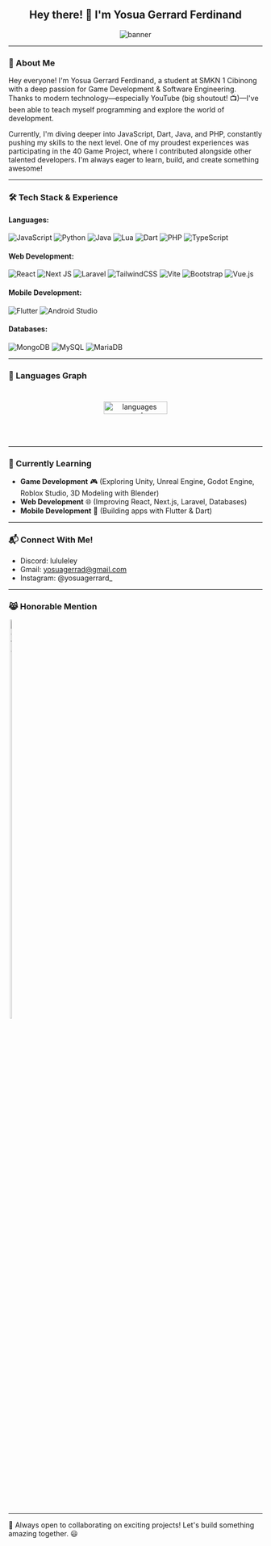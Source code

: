 <h2 align="center">Hey there! 👋 I'm Yosua Gerrard Ferdinand</h2>

<div align="center">
  <img src="https://i.imgur.com/wJQXAqy.png" alt="banner">
</div>



---

### 🚀 About Me
Hey everyone! I'm Yosua Gerrard Ferdinand, a student at SMKN 1 Cibinong with a deep passion for Game Development & Software Engineering. Thanks to modern technology—especially YouTube (big shoutout! 📺)—I've been able to teach myself programming and explore the world of development.

Currently, I'm diving deeper into JavaScript, Dart, Java, and PHP, constantly pushing my skills to the next level. One of my proudest experiences was participating in the 40 Game Project, where I contributed alongside other talented developers. I'm always eager to learn, build, and create something awesome!

---



### 🛠️ Tech Stack & Experience
#### **Languages:**
![JavaScript](https://img.shields.io/badge/javascript-%23323330.svg?style=for-the-badge&logo=javascript&logoColor=%23F7DF1E)
![Python](https://img.shields.io/badge/python-3670A0?style=for-the-badge&logo=python&logoColor=ffdd54)
![Java](https://img.shields.io/badge/java-%23ED8B00.svg?style=for-the-badge&logo=java&logoColor=white)
![Lua](https://img.shields.io/badge/lua-%232C2D72.svg?style=for-the-badge&logo=lua&logoColor=white)
![Dart](https://img.shields.io/badge/dart-%230175C2.svg?style=for-the-badge&logo=dart&logoColor=white)
![PHP](https://img.shields.io/badge/PHP-556096?logo=php&logoColor=white&style=for-the-badge)
![TypeScript](https://img.shields.io/badge/TypeScript-3178C6?logo=typescript&logoColor=white&style=for-the-badge)

#### **Web Development:**
![React](https://img.shields.io/badge/React-61DAFB?logo=react&logoColor=black&style=for-the-badge)
![Next JS](https://img.shields.io/badge/Next-black?style=for-the-badge&logo=next.js&logoColor=white)
![Laravel](https://img.shields.io/badge/Laravel-f04235?logo=laravel&logoColor=white&style=for-the-badge)
![TailwindCSS](https://img.shields.io/badge/tailwindcss-%2338B2AC.svg?style=for-the-badge&logo=tailwind-css&logoColor=white)
![Vite](https://img.shields.io/badge/vite-%23646CFF.svg?style=for-the-badge&logo=vite&logoColor=white)
![Bootstrap](https://img.shields.io/badge/bootstrap-%238511FA.svg?style=for-the-badge&logo=bootstrap&logoColor=white)
![Vue.js](https://img.shields.io/badge/vuejs-%2335495e.svg?style=for-the-badge&logo=vuedotjs&logoColor=%234FC08D)

#### **Mobile Development:**
![Flutter](https://img.shields.io/badge/Flutter-%2302569B.svg?style=for-the-badge&logo=Flutter&logoColor=white)
![Android Studio](https://img.shields.io/badge/android%20studio-346ac1?style=for-the-badge&logo=android%20studio&logoColor=white)

#### **Databases:**
![MongoDB](https://img.shields.io/badge/MongoDB-47A248?logo=mongodb&logoColor=white&style=for-the-badge)
![MySQL](https://img.shields.io/badge/mysql-%2300f.svg?style=for-the-badge&logo=mysql&logoColor=white)
![MariaDB](https://img.shields.io/badge/MariaDB-003545?style=for-the-badge&logo=mariadb&logoColor=white)

---

### 🔢 Languages Graph
<div align="center" style="display: flex; justify-content: center; align-items: center; gap: 10px; width: 100%; height: 100px;">
  <img src="https://github-readme-stats.vercel.app/api/top-langs?username=vero57&locale=en&hide_title=false&layout=compact&card_width=320&langs_count=6&theme=dark&hide_border=true&order=2"
       style="width: 50%; height: auto;" alt="languages graph" />
</div>

---

### 🎯 Currently Learning
- **Game Development** 🎮 (Exploring Unity, Unreal Engine, Godot Engine, Roblox Studio, 3D Modeling with Blender)
- **Web Development** 🌐 (Improving React, Next.js, Laravel, Databases)
- **Mobile Development** 📱 (Building apps with Flutter & Dart)

---

### 📬 Connect With Me!
- Discord: lululeley
- Gmail: yosuagerrad@gmail.com
- Instagram: @yosuagerrard_

---

### 😹 Honorable Mention
<div align="center" style="width: 10;">
  <img src="https://i.imgur.com/Jdx8op0.png" alt="foto"  width="45%">
</div>

---

🚀 Always open to collaborating on exciting projects! Let's build something amazing together. 😃




